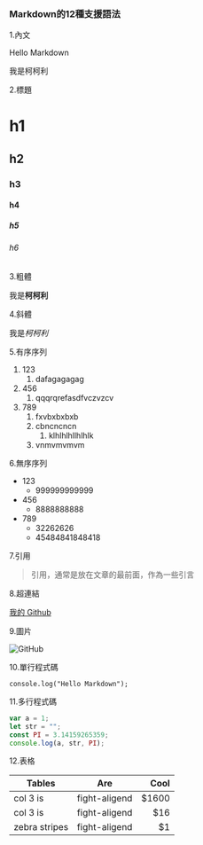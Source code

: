 ### Markdown的12種支援語法

1.內文

Hello Markdown

我是柯柯利

2.標題

# h1
## h2
### h3
#### h4
##### h5
###### h6

3.粗體

我是**柯柯利**

4.斜體

我是*柯柯利*

5.有序序列

1. 123
    1. dafagagagag
1. 456
    1. qqqrqrefasdfvczvzcv
1. 789
    1. fxvbxbxbxb
    1. cbncncncn
        1. klhlhlhllhlhlk
    1. vnmvmvmvm

6.無序序列

* 123
    * 999999999999
* 456
    * 8888888888
* 789
    * 32262626
    * 45484841848418

7.引用

> 引用，通常是放在文章的最前面，作為一些引言

8.超連結

[我的 Github](https://github.com/kekeli92870)

9.圖片

![GitHub](https://www.pngrepo.com/png/314036/180/github-square.png)

10.單行程式碼

`console.log("Hello Markdown");`

11.多行程式碼

```JavaScript
var a = 1;
let str = "";
const PI = 3.14159265359;
console.log(a, str, PI);
```

12.表格

|Tables         | Are           | Cool  |
| ------------- |:-------------:| -----:|
| col 3 is      | fight-aligend | $1600 |
| col 3 is      | fight-aligend |   $16 |
| zebra stripes | fight-aligend |    $1 |

